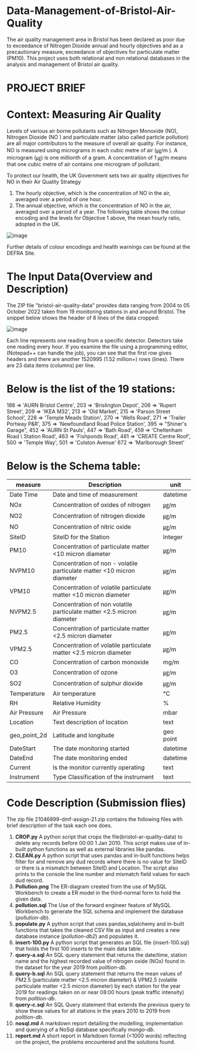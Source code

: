 # Data-Management-of-Bristol-Air-Quality
The air quality management area in Bristol has been declared as poor due to exceedance of Nitrogen Dioxide annual and hourly objectives and as a precautionary measure, exceedance of objectives for particulate matter (PM10).
This project uses both relational and non relational databases in the analysis and management of Bristol air quality.


# PROJECT BRIEF
# Context: Measuring Air Quality

Levels of various air borne pollutants such as Nitrogen Monoxide (NO), Nitrogen Dioxide (NO ) and particulate matter (also called particle pollution) are all major contributors to the measure of overall air quality.
For instance, NO is measured using micrograms in each cubic metre of air (㎍/m ). A microgram (㎍) is one millionth of a gram. A concentration of 1 ㎍/m means that one cubic metre of air contains one microgram of pollutant.

To protect our health, the UK Government sets two air quality objectives for NO in their Air Quality Strategy
1. The hourly objective, which is the concentration of NO in the air, averaged over a period of one hour.
2. The annual objective, which is the concentration of NO in the air, averaged over a period of a year.
The following table shows the colour encoding and the levels for Objective 1 above, the mean hourly ratio,
adopted in the UK.

![image](https://github.com/PillarBox-hub/Data-Management-of-Bristol-Air-Quality/assets/110098621/5e3ac520-0f8b-4d1d-9ae9-b08fd17e64f8)

Further details of colour encodings and health warnings can be found at the DEFRA Site.


# The Input Data(Overview and Description)

The ZIP file "bristol-air-quality-data"  provides data ranging from 2004 to 05 October 2022 taken from 19 monitoring stations in
and around Bristol.
The snippet below shows the header of 8 lines of the data cropped:

![image](https://github.com/PillarBox-hub/Data-Management-of-Bristol-Air-Quality/assets/110098621/01b6541d-d7c9-4957-b5e2-96ca1b381167)


Each line represents one reading from a specific detector. Detectors take one reading every hour. If you examine the file using a programming editor, (Notepad++ can handle the job), you can see that the first row gives headers and there are another 1520995 (1.52 million+) rows (lines). There are 23 data items (columns) per line.


# Below is the list of the 19 stations: 

188 => 'AURN Bristol Centre',
203 => 'Brislington Depot',
206 => 'Rupert Street',
209 => 'IKEA M32',
213 => 'Old Market',
215 => 'Parson Street School',
228 => 'Temple Meads Station',
270 => 'Wells Road',
271 => 'Trailer Portway P&R',
375 => 'Newfoundland Road Police Station',
395 => "Shiner's Garage",
452 => 'AURN St Pauls',
447 => 'Bath Road',
459 => 'Cheltenham Road \ Station Road',
463 => 'Fishponds Road',
481 => 'CREATE Centre Roof',
500 => 'Temple Way',
501 => 'Colston Avenue'
672 => 'Marlborough Street'





# Below is the Schema table:

| measure       | Description | unit            |
| ------------- | ------------- | -------------- |              
| Date Time      | Date and time of measurement|datetime |  
| NOx       | Concentration of oxides of nitrogen  |㎍/m  |
| NO2      | Concentration of nitrogen dioxide  |㎍/m |
| NO    | Concentration of nitric oxide | ㎍/m
| SiteID    | SiteID for the Station| Integer |
| PM10 | Concentration of particulate matter <10 micron diameter | ㎍/m  |
|NVPM10| Concentration of non - volatile particulate matter <10 micron diameter  |㎍/m |
|VPM10| Concentration of volatile particulate matter <10 micron diameter        |㎍/m |
|NVPM2.5| Concentration of non volatile particulate matter <2.5 micron diameter        |㎍/m |
|PM2.5| Concentration of particulate matter <2.5 micron diameter         | ㎍/m|
|VPM2.5|   Concentration of volatile particulate matter <2.5 micron diameter      |㎍/m |
|CO| Concentration of carbon monoxide     |mg/m |
|O3|   Concentration of ozone           |㎍/m |
|  SO2         | Concentration of sulphur dioxide                |㎍/m  |
|  Temperature         | Air temperature                                     | °C |
| RH           |   Relative Humidity                                   | % |
|  Air Pressure      |   Air Pressure                             | mbar   | 
|  Location      | Text description of location                    |   text |
| geo_point_2d       |   Latitude and longitude                    |  geo point   |
| DateStart       | The date monitoring started              | datetime   |
|  DateEnd      | The date monitoring ended                      | datetime   |
| Current       |  Is the monitor currently operating            | text    |
| Instrument       | Type Classification of the instrument       | text    |



# Code Description (Submission flies)

The zip file 21046899-dmf-assign-21.zip contains the following files with brief description of the task each one does. 

1. **CROP.py**  A python script that crops the file(bristol-ar-quality-data) to delete any records before 00:00 1 Jan 2010. This script makes use of in-built python functions as well as external libraries like pandas. 
2. **CLEAN.py** A python script that uses pandas and in-built functions helps filter for and remove any dud records where there is no value for SiteID or there is a mismatch between SiteID and Location. The script also prints to the console the line number and mismatch field values for each dud record. 
3. **Pollution.png**  The ER-diagram created from the use of MySQL Workbench to create a ER model in the third-normal form to hold the given data. 
4. **pollution.sql**  The Use of the forward engineer feature of MySQL Workbench to generate the SQL schema and implement the database (*pollution-db*).
5. **populate.py** A python script that uses pandas,sqlalchemy and in-built functions that takes the cleaned CSV file as input and creates a
new database instance (*pollution-db2*) and populates it. 
6. **insert-100.py** A python script that generates an SQL file (insert-100.sql) that holds the first 100 inserts to the main data table. 
7. **query-a.sql**  An SQL query statement that returns the date/time, station name and the highest recorded value of nitrogen oxide (NOx) found in the
dataset for the year 2019 from *polltion-db*. 
8. **query-b.sql** An SQL query statement that returns the mean values of PM2.5 (particulate matter <2.5 micron diameter) & VPM2.5 (volatile particulate
matter <2.5 micron diameter) by each station for the year 2019 for readings taken on or near 08:00 hours (peak traffic intensity) from *polltion-db*.
9. **query-c.sql** An SQL Query statement that extends the previous query to show these values for all stations in the years 2010 to 2019 from *polltion-db*.
10. **nosql.md** A markdown report detailing the modelling, implementation and querying of a NoSql database specifically *mongo-db*. 
11. **report.md** A short report in Markdown format (<1000 words) reflecting on the project, the problems encountered and the solutions found.


 
